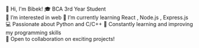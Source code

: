 
👋 Hi, I'm Bibek!
🎓 BCA 3rd Year Student  
👀 I’m interested in web 
🌱 I’m currently learning React , Node.js , Express.js
💻 Passionate about Python and C/C++ 
🚀 Constantly learning and improving my programming skills  
🤝 Open to collaboration on exciting projects!
<!--📫 How to reach me - 


<!---
bibek3221/bibek3221 is a ✨ special ✨ repository because its `README.md` (this file) appears on your GitHub profile.
You can click the Preview link to take a look at your changes.
--->
